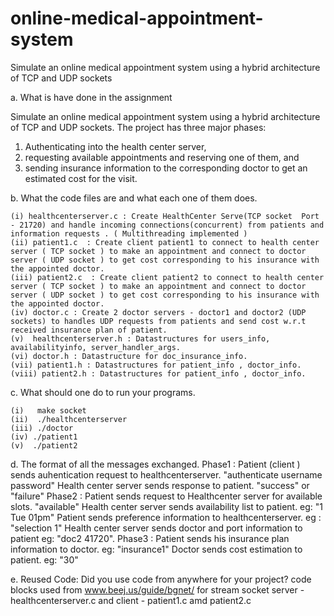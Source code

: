online-medical-appointment-system
=================================

Simulate an online medical appointment system using a hybrid	architecture of TCP and UDP sockets

a. What is have done in the assignment

  Simulate an online medical appointment system using a hybrid	architecture of TCP and UDP sockets.
  The project has three major phases:
  1)	Authenticating	into the health center server,
  2)	requesting available appointments and reserving one of them, and
  3) sending insurance information to the corresponding doctor to get an estimated cost for the visit.

b. What the code files are and what each one of them does.

    (i) healthcenterserver.c : Create HealthCenter Serve(TCP socket  Port - 21720) and handle incoming connections(concurrent) from patients and information requests . ( Multithreading implemented )
    (ii) patient1.c  : Create client patient1 to connect to health center server ( TCP socket ) to make an appointment and connect to doctor server ( UDP socket ) to get cost corresponding to his insurance with the appointed doctor.
    (iii) patient2.c  : Create client patient2 to connect to health center server ( TCP socket ) to make an appointment and connect to doctor server ( UDP socket ) to get cost corresponding to his insurance with the appointed doctor.
    (iv) doctor.c : Create 2 doctor servers - doctor1 and doctor2 (UDP sockets) to handles UDP requests from patients and send cost w.r.t received insurance plan of patient.
    (v)  healthcenterserver.h : Datastructures for users_info, availabilityinfo, server_handler_args.
    (vi) doctor.h : Datastructure for doc_insurance_info.
    (vii) patient1.h : Datastructures for patient_info , doctor_info.
    (viii) patient2.h : Datastructures for patient_info , doctor_info.

c. What should one do to run your programs.

    (i)   make socket
    (ii)  ./healthcenterserver
    (iii) ./doctor
    (iv) ./patient1
    (v)  ./patient2

d. The format of all the messages exchanged.
       Phase1 :
                Patient (client ) sends auhentication request to healthcenterserver.   "authenticate username password"
                Health center server sends response  to patient. "success" or "failure"
       Phase2 :
                Patient sends request to Healthcenter server for available slots. "available"
                Health center server sends availability list to patient. eg: "1 Tue 01pm"
                Patient sends preference information  to healthcenterserver. eg : "selection 1"
                Health center server sends doctor and port information to patient eg:  "doc2 41720".
        Phase3 :
                Patient sends his insurance plan information to doctor. eg: "insurance1"
                Doctor sends  cost estimation to patient. eg: "30"

e. Reused Code: Did you use code from	anywhere for your project?
       code blocks used from www.beej.us/guide/bgnet/  for stream socket server - healthcenterserver.c and client - patient1.c amd patient2.c
